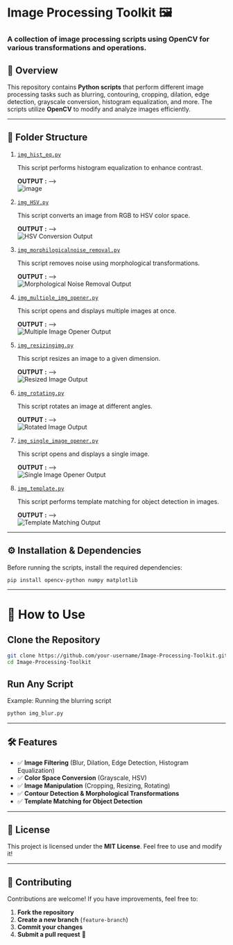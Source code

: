 # **Image Processing Toolkit 🖼️**  

### A collection of image processing scripts using **OpenCV** for various transformations and operations.

## **📌 Overview**  
This repository contains **Python scripts** that perform different image processing tasks such as blurring, contouring, cropping, dilation, edge detection, grayscale conversion, histogram equalization, and more. The scripts utilize **OpenCV** to modify and analyze images efficiently.

---

## **📂 Folder Structure**  
1. [`img_hist_eq.py`](./img_hist_eq.py)  

   This script performs histogram equalization to enhance contrast.  

   **OUTPUT :** -->  
   ![image](https://github.com/user-attachments/assets/3a8c0398-bb5a-4c47-93c1-be646e80b6bd)


2. [`img_HSV.py`](./img_HSV.py)  

   This script converts an image from RGB to HSV color space.  

   **OUTPUT :** -->  
   ![HSV Conversion Output](./output_HSV.png)

3. [`img_morphilogicalnoise_removal.py`](./img_morphilogicalnoise_removal.py)  

   This script removes noise using morphological transformations.  

   **OUTPUT :** -->  
   ![Morphological Noise Removal Output](./output_morphological_noise.png)

4. [`img_multiple_img_opener.py`](./img_multiple_img_opener.py)  

   This script opens and displays multiple images at once.  

   **OUTPUT :** -->  
   ![Multiple Image Opener Output](./output_multiple_img.png)

5. [`img_resizingimg.py`](./img_resizingimg.py)  

   This script resizes an image to a given dimension.  

   **OUTPUT :** -->  
   ![Resized Image Output](./output_resizing.png)

6. [`img_rotating.py`](./img_rotating.py)  

   This script rotates an image at different angles.  

   **OUTPUT :** -->  
   ![Rotated Image Output](./output_rotating.png)

7. [`img_single_image_opener.py`](./img_single_image_opener.py)  

   This script opens and displays a single image.  

   **OUTPUT :** -->  
   ![Single Image Opener Output](./output_single_image.png)

8. [`img_template.py`](./img_template.py)  

   This script performs template matching for object detection in images.  

   **OUTPUT :** -->  
   ![Template Matching Output](./output_template.png)

---

## **⚙️ Installation & Dependencies**  
Before running the scripts, install the required dependencies:  

```sh
pip install opencv-python numpy matplotlib

```
---

# 🚀 How to Use  

## Clone the Repository  
```sh
git clone https://github.com/your-username/Image-Processing-Toolkit.git
cd Image-Processing-Toolkit

```
## Run Any Script  
Example: Running the blurring script  
```sh
python img_blur.py
```
---
## 🛠 Features  

- ✅ **Image Filtering** (Blur, Dilation, Edge Detection, Histogram Equalization)  
- ✅ **Color Space Conversion** (Grayscale, HSV)  
- ✅ **Image Manipulation** (Cropping, Resizing, Rotating)  
- ✅ **Contour Detection & Morphological Transformations**  
- ✅ **Template Matching for Object Detection**  

---

## 📜 License  

This project is licensed under the **MIT License**. Feel free to use and modify it!  

---

## 🌟 Contributing  

Contributions are welcome! If you have improvements, feel free to:  

1. **Fork the repository**  
2. **Create a new branch** (`feature-branch`)  
3. **Commit your changes**  
4. **Submit a pull request** 🚀  





